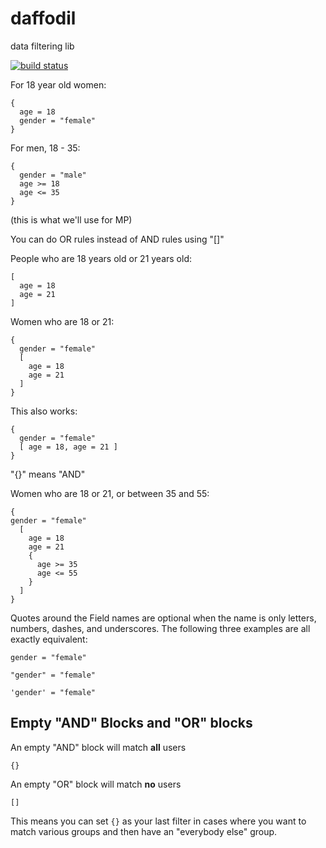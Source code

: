 daffodil
========

data filtering lib

[![build status](https://travis-ci.org/mediapredict/daffodil.png)](https://travis-ci.org/mediapredict/daffodil)

For 18 year old women:

```
{
  age = 18
  gender = "female"
}
```

For men, 18 - 35:

```
{
  gender = "male"
  age >= 18
  age <= 35
}
```

(this is what we'll use for MP)

You can do OR rules instead of AND rules using "[]"  

People who are 18 years old or 21 years old:

```
[
  age = 18
  age = 21
]
```

Women who are 18 or 21:

```
{
  gender = "female"
  [
    age = 18
    age = 21
  ]
}
```

This also works:

```
{
  gender = "female"
  [ age = 18, age = 21 ]
}
```

"{}" means "AND"

Women who are 18 or 21, or between 35 and 55:

```
{
gender = "female"
  [
    age = 18
    age = 21
    {
      age >= 35
      age <= 55
    }
  ]
}
```

Quotes around the Field names are optional when the name is only letters, numbers, dashes, and underscores. The following three examples are all exactly equivalent:

```
gender = "female"
```

```
"gender" = "female"
```

```
'gender' = "female"
```

## Empty "AND" Blocks and "OR" blocks

An empty "AND" block will match **all** users

```
{}
```

An empty "OR" block will match **no** users

```
[]
```

This means you can set `{}` as your last filter in cases where you want to match various groups and then have an "everybody else" group.
